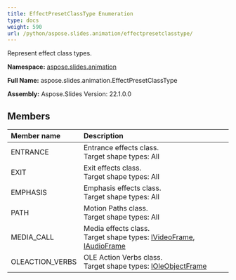 ```yaml
---
title: EffectPresetClassType Enumeration
type: docs
weight: 590
url: /python/aspose.slides.animation/effectpresetclasstype/
---
```


Represent effect class types.

**Namespace:** [aspose.slides.animation](/python/aspose.slides.animation/)

**Full Name:** aspose.slides.animation.EffectPresetClassType

**Assembly:**  Aspose.Slides Version: 22.1.0.0

## **Members**
|**Member name**|**Description**|
| :- | :- |
|ENTRANCE|Entrance effects class.<br/>        Target shape types: All|
|EXIT|Exit effects class.<br/>        Target shape types: All|
|EMPHASIS|Emphasis effects class.<br/>        Target shape types: All|
|PATH|Motion Paths class.<br/>        Target shape types: All|
|MEDIA_CALL|Media effects class.<br/>        Target shape types: [IVideoFrame](/python/aspose.slides/ivideoframe/), [IAudioFrame](/python/aspose.slides/iaudioframe/)|
|OLEACTION_VERBS|OLE Action Verbs class.<br/>        Target shape types: [IOleObjectFrame](/python/aspose.slides/ioleobjectframe/)|
